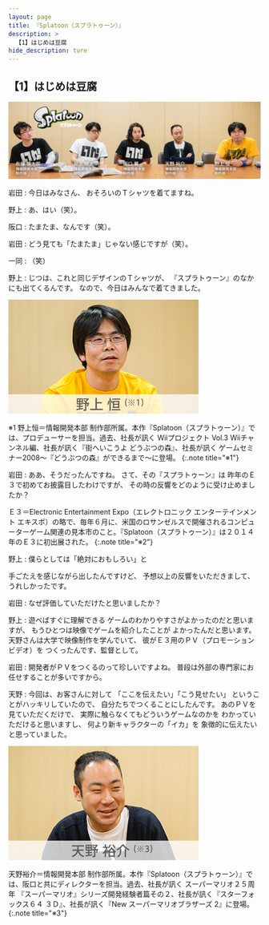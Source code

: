 ```yaml
---
layout: page
title: 『Splatoon（スプラトゥーン）』
description: >
  【1】はじめは豆腐
hide_description: ture
---
```


## 【1】はじめは豆腐

![](/interviews/jp/WiiU/agmj/vol1/img/mainvisual1.jpg)

岩田
: 今日はみなさん、
おそろいのＴシャツを着てますね。

野上
: あ、はい（笑）。



阪口
: たまたま、なんです（笑）。

岩田
: どう見ても「たまたま」じゃない感じですが（笑）。

一同
: （笑）

野上
: じつは、これと同じデザインのＴシャツが、
『スプラトゥーン』のなかにも出てくるんです。
なので、今日はみんなで着てきました。

![](/interviews/jp/WiiU/agmj/vol1/img/photo1.jpg)

※1 野上恒＝情報開発本部 制作部所属。本作『Splatoon（スプラトゥーン）』では、プロデューサーを担当。過去、社長が訊く Wiiプロジェクト Vol.3 Wiiチャンネル編、社長が訊く『街へいこうよ どうぶつの森』、社長が訊く ゲームセミナー2008～『どうぶつの森』ができるまで～に登場。
{:.note title="※1"}

岩田
: ああ、そうだったんですね。
さて、その『スプラトゥーン』は
昨年のＥ３で初めてお披露目したわけですが、
その時の反響をどのように受け止めましたか？

Ｅ３＝Electronic Entertainment Expo（エレクトロニック エンターテインメント エキスポ）の略で、毎年６月に、米国のロサンゼルスで開催されるコンピューターゲーム関連の見本市のこと。『Splatoon（スプラトゥーン）』は２０１４年のＥ３に初出展された。
{:.note title="※2"}

野上
: 僕らとしては「絶対におもしろい」と

手ごたえを感じながら出したんですけど、
予想以上の反響をいただきまして、
うれしかったです。

岩田
: なぜ評価していただけたと思いましたか？

野上
: 遊べばすぐに理解できる
ゲームのわかりやすさがよかったのだと思いますが、
もうひとつは映像でゲームを紹介したことが
よかったんだと思います。
天野さんは大学で映像制作を学んでいて、
彼がＥ３用のＰＶ（プロモーションビデオ）を
つくったんです、監督として。

岩田
: 開発者がＰＶをつくるのって珍しいですよね。
普段は外部の専門家にお任せすることが多いですから。

天野
: 今回は、お客さんに対して
「ここを伝えたい」「こう見せたい」
ということがハッキリしていたので、
自分たちでつくることにしたんです。
あのＰＶを見ていただくだけで、
実際に触らなくてもどういうゲームなのかを
わかっていただけると思いますし、
何より新キャラクターの「イカ」を
象徴的に伝えたいと思っていました。

![](/interviews/jp/WiiU/agmj/vol1/img/photo2.jpg)

天野裕介＝情報開発本部 制作部所属。本作『Splatoon（スプラトゥーン）』では、阪口と共にディレクターを担当。過去、社長が訊く スーパーマリオ２５周年 『スーパーマリオ』シリーズ開発経験者篇その２、社長が訊く『スターフォックス６４ ３Ｄ』、社長が訊く『New スーパーマリオブラザーズ 2』に登場。
{:.note title="※3"}
